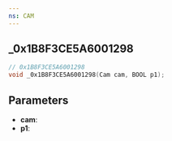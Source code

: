 ```yaml
---
ns: CAM
---
```

## _0x1B8F3CE5A6001298

```c
// 0x1B8F3CE5A6001298
void _0x1B8F3CE5A6001298(Cam cam, BOOL p1);
```

## Parameters
* **cam**:
* **p1**:
